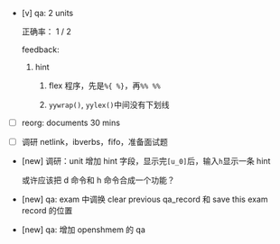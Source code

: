 * [v] qa: 2 units

    正确率： 1 / 2

    feedback:

    1. hint

        1. flex 程序，先是`%{ %}`，再`%% %%`

        2. `yywrap()`, `yylex()`中间没有下划线

* [ ] reorg: documents 30 mins

* [ ] 调研 netlink，ibverbs，fifo，准备面试题

* [new] 调研：unit 增加 hint 字段，显示完`[u_0]`后，输入`h`显示一条 hint 

    或许应该把 d 命令和 h 命令合成一个功能？

* [new] qa: exam 中调换 clear previous qa_record 和 save this exam record 的位置

* [new] qa: 增加 openshmem 的 qa
